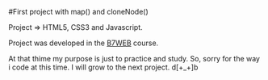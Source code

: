 #First project with map() and cloneNode()

Project => HTML5, CSS3 and Javascript.

Project was developed in the [B7WEB](https://b7web.com.br) course.

At that thime my purpose is just to practice and study. So, sorry for the way i code at this time.
I will grow to the next project. d[+_+]b
